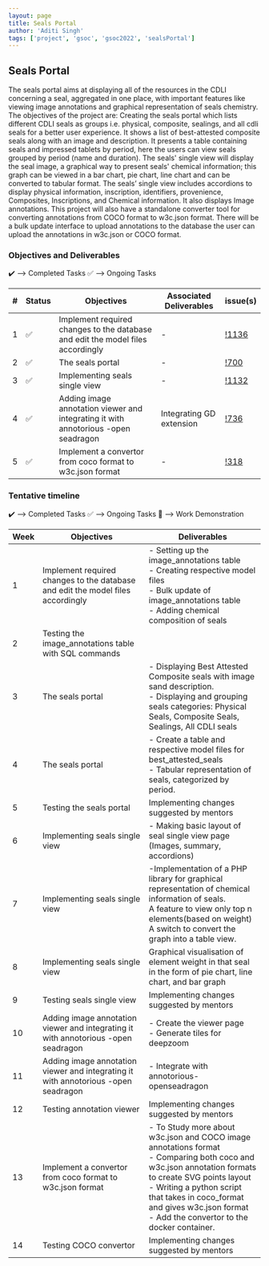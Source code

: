 ```yaml
---
layout: page
title: Seals Portal
author: 'Aditi Singh'
tags: ['project', 'gsoc', 'gsoc2022', 'sealsPortal']
---
```



## Seals Portal

The seals portal aims at displaying all of the resources in the CDLI concerning a seal, aggregated in one place, with important features like viewing image annotations and graphical representation of seals chemistry. The objectives of the project are: Creating the seals portal which lists different CDLI seals as groups i.e. physical, composite, sealings, and all cdli seals for a better user experience. It shows a list of best-attested composite seals along with an image and description. It presents a table containing seals and impressed tablets by period, here the users can view seals grouped by period (name and duration). The seals' single view will display the seal image, a graphical way to present seals' chemical information; this graph can be viewed in a bar chart, pie chart, line chart and can be converted to tabular format. The seals’ single view includes accordions to display physical information, inscription, identifiers, provenience, Composites, Inscriptions, and Chemical information. It also displays Image annotations. This project will also have a standalone converter tool for converting annotations from COCO format to w3c.json format. There will be a bulk update interface to upload annotations to the database the user can upload the annotations in w3c.json or COCO format. 

### Objectives and Deliverables

:heavy_check_mark: --> Completed Tasks  :white_check_mark: --> Ongoing Tasks

| \# | Status  | Objectives                    | Associated Deliverables         | issue(s) |
| --- | --- | ----------------------------- | ---------------------------------------------- | -------- |
| 1 |:white_check_mark:|  Implement required changes to the database and edit the model files accordingly | - | [!1136](https://gitlab.com/cdli/framework/-/issues/1136) |
| 2 |:white_check_mark:|  The seals portal | - | [!700](https://gitlab.com/cdli/framework/-/issues/700) |
| 3 |:white_check_mark:|  Implementing seals single view | - | [!1132](https://gitlab.com/cdli/framework/-/issues/1132) |
| 4 |:white_check_mark:|  Adding image annotation viewer and integrating it with annotorious -open seadragon | Integrating GD extension | [!736](https://gitlab.com/cdli/framework/-/issues/736) |
| 5 |:white_check_mark:|  Implement a convertor from coco format to w3c.json format | - | [!318]() |




### Tentative timeline

:heavy_check_mark: --> Completed Tasks  :white_check_mark: --> Ongoing Tasks  :raised_hands: --> Work Demonstration

| Week  |Objectives | Deliverables |
|---|---|---|
|1| Implement required changes to the database and edit the model files accordingly | - Setting up the image_annotations table <br> - Creating respective model files<br> - Bulk update of image_annotations table<br> - Adding chemical composition of seals|
|2| Testing the image_annotations table with SQL commands  |  |
|3|  The seals portal | - Displaying Best Attested Composite seals with image  sand description.<br> - Displaying and grouping seals categories: Physical Seals, Composite Seals, Sealings, All CDLI seals |
|4|  The seals portal |  - Create a table and respective model files for best_attested_seals <br> - Tabular representation of seals, categorized by period.|
|5|  Testing the seals portal | Implementing changes suggested by mentors |
|6| Implementing seals single view | - Making basic layout of seal single view page (Images, summary, accordions)  |
|7| Implementing seals single view | -Implementation of a PHP library for graphical representation of chemical information of seals. <br> A feature to view only top n elements(based on weight)<br> A switch to convert the graph into a table view.|
|8| Implementing seals single view | Graphical visualisation of element weight in that seal in the form of pie chart, line chart, and bar graph |
|9| Testing seals single view| Implementing changes suggested by mentors |
|10| Adding image annotation viewer and integrating it with annotorious -open seadragon | - Create the viewer page <br> - Generate tiles for deepzoom |
|11| Adding image annotation viewer and integrating it with annotorious -open seadragon| - Integrate with annotorious-openseadragon |
|12| Testing annotation viewer | Implementing changes suggested by mentors |
|13| Implement a convertor from coco format to w3c.json format | - To Study more about w3c.json and COCO image annotations format<br> - Comparing both coco and w3c.json annotation formats to create SVG points layout<br> - Writing a python script that takes in coco_format and gives w3c.json format<br> - Add the convertor to the docker container.|
|14| Testing COCO convertor| Implementing changes suggested by mentors |
